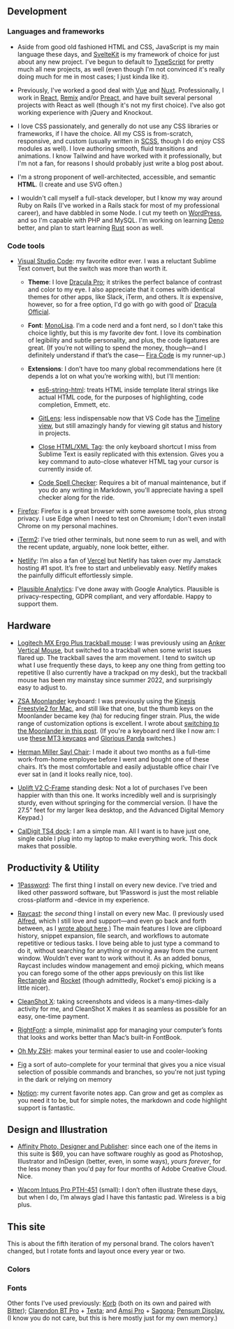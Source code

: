 <script>
  import FontTester from '$lib/components/demos/FontTester.svelte'
  import SiteColors from '$lib/components/demos/SiteColors.svelte'
</script>

## Development

### Languages and frameworks

- Aside from good old fashioned HTML and CSS, JavaScript is my main language these days, and [SvelteKit](https://kit.svelte.dev/) is my framework of choice for just about any new project. I've begun to default to [TypeScript](https://www.typescriptlang.org/) for pretty much all new projects, as well (even though I'm not convinced it's really doing much for me in most cases; I just kinda like it).

- Previously, I've worked a good deal with [Vue](https://vuejs.org/) and [Nuxt](https://nuxtjs.org). Professionally, I work in [React](https://reactjs.org/), [Remix](http://remix.run/) and/or [Preact](https://preactjs.com/), and have built several personal projects with React as well (though it's not my first choice). I've also got working experience with jQuery and Knockout.

- I love CSS passionately, and generally do not use any CSS libraries or frameworks, if I have the choice. All my CSS is from-scratch, responsive, and custom (usually written in
  [SCSS](https://sass-lang.com/), though I do enjoy CSS modules as well). I love authoring smooth, fluid transitions and animations. I know Tailwind and have worked with it professionally, but I'm not a fan, for reasons I should probably just write a blog post about.

- I'm a strong proponent of well-architected, accessible, and semantic <b>HTML</b>. (I create and use SVG often.)

- I wouldn't call myself a full-stack developer, but I know my way around Ruby on Rails (I've worked in a Rails stack for most of my professional career), and have dabbled in some Node. I cut my teeth on [WordPress](https://wordpress.org/), and so I'm capable with PHP and MySQL. I'm working on learning [Deno](https://deno.com) better, and plan to start learning [Rust](https://www.rust-lang.org/) soon as well.

### Code tools

- [Visual Studio Code](https://code.visualstudio.com/): my favorite editor ever. I was a reluctant Sublime Text convert, but the switch was more than worth it.

  - **Theme**: I love [Dracula Pro](https://draculatheme.com/pro); it strikes the perfect balance of contrast and color to my eye. I also appreciate that it comes with identical themes for other apps, like Slack, iTerm, and others. It _is_ expensive, however, so for a free option, I'd go with go with good ol' [Dracula Official](https://marketplace.visualstudio.com/items?itemName=dracula-theme.theme-dracula).

  - **Font**: [MonoLisa](https://www.monolisa.dev/).
    I’m a code nerd and a font nerd, so I don't take this choice lightly, but this is my favorite dev font. I love its combination of legibility and subtle personality, and plus, the code ligatures are great. (If you’re not willing to spend the money, though—and I definitely understand if that’s the case—
    [Fira Code](https://github.com/tonsky/FiraCode) is my runner-up.)

  - **Extensions**: I don’t have too many global recommendations here (it depends a lot on what you’re working with), but I’ll mention:

    - [es6-string-html](https://marketplace.visualstudio.com/items?itemName=Tobermory.es6-string-html):
      treats HTML inside template literal strings like actual HTML code, for the purposes of highlighting, code completion, Emmett, etc.

    - [GitLens](https://marketplace.visualstudio.com/items?itemName=eamodio.gitlens):
      less indispensable now that VS Code has the [Timeline view](https://scotch.io/bar-talk/vs-code-v144-adds-a-git-timeline-view), but still amazingly handy for viewing git status and history in projects.

    - [Close HTML/XML Tag](https://marketplace.visualstudio.com/items?itemName=Compulim.compulim-vscode-closetag):
      the only keyboard shortcut I miss from Sublime Text is easily replicated with this extension. Gives you a key command to auto-close whatever HTML tag your cursor is currently inside of.

    - [Code Spell Checker](https://marketplace.visualstudio.com/items?itemName=streetsidesoftware.code-spell-checker):
      Requires a bit of manual maintenance, but if you do any writing in Markdown, you'll appreciate having a spell checker along for the ride.

- [Firefox](https://www.mozilla.org/en-US/firefox/new/):
  Firefox is a great browser with some awesome tools, plus strong privacy. I use Edge when I need to test on Chromium; I don't even install Chrome on my personal machines.

- [iTerm2](https://www.iterm2.com/):
  I’ve tried other terminals, but none seem to run as well, and with the recent update, arguably, none look better, either.

- [Netlify](https://www.netlify.com/):
  I’m also a fan of
  [Vercel](https://vercel.com/home) but Netlify has taken over my Jamstack hosting #1 spot. It’s free to start and unbelievably easy. Netlify makes the painfully difficult effortlessly simple.

- [Plausible Analytics](https://plausible.io/): I've done away with Google Analytics. Plausible is privacy-respecting, GDPR compliant, and very affordable. Happy to support them.

## Hardware

- [Logitech MX Ergo Plus trackball mouse](https://www.logitech.com/en-us/products/mice/mx-ergo-wireless-trackball-mouse.html): I was previously using an [Anker Vertical Mouse](https://www.anker.com/products/variant/xanker-24g-wireless-vertical-ergonomic-optical-mouse/xa7852011), but switched to a trackball when some wrist issues flared up. The trackball saves the arm movement. I tend to switch up what I use frequently these days, to keep any one thing from getting too repetitive (I also currently have a trackpad on my desk), but the trackball mouse has been my mainstay since summer 2022, and surprisingly easy to adjust to.

- [ZSA Moonlander](https://www.zsa.io/moonlander) keyboard:
  I was previously using the [Kinesis Freestyle2 for Mac](https://kinesis-ergo.com/shop/freestyle2-mac/), and still like that one, but the thumb keys on the Moonlander became key (ha) for reducing finger strain. Plus, the wide range of customization options is excellent. I wrote about [switching to the Moonlander in this post](/blog/moonlander). (If you're a keyboard nerd like I now am: I use [these MT3 keycaps](https://drop.com/buy/drop-matt3o-devtty-custom-keycap-set) and [Glorious Panda](https://www.gloriousgaming.com/products/glorious-panda-mechanical-switches) switches.)

- [Herman Miller Sayl Chair](https://www.hermanmiller.com/products/seating/office-chairs/sayl-chairs/):
  I made it about two months as a full-time work-from-home employee before I went and bought one of these chairs. It’s the most comfortable and easily adjustable office chair I’ve ever sat in (and it looks really nice, too).

- [Uplift V2 C-Frame](https://www.upliftdesk.com/uplift-v2-standing-desk-frame/) standing desk:
  Not a lot of purchases I’ve been happier with than this one. It works incredibly well and is surprisingly sturdy, even without springing for the commercial version. (I have the 27.5" feet for my larger Ikea desktop, and the Advanced Digital Memory Keypad.)

- [CalDigit TS4 dock](https://www.caldigit.com/thunderbolt-station-4/): I am a simple man. All I want is to have just one, single cable I plug into my laptop to make everything work. This dock makes that possible.

## Productivity &amp; Utility

- [1Password](https://1password.com):
  The first thing I install on every new device. I’ve tried and liked other password software, but 1Password is just the most reliable cross-platform and -device in my experience.

- [Raycast](https://www.raycast.com/):
  the <em>second</em> thing I install on every new Mac. (I previously used [Alfred](https://www.alfredapp.com/), which I still love and support—and even go back and forth between, as I [wrote about here](/blog/alfred-raycast).) The main features I love are clipboard history, snippet expansion, file search, and workflows to automate repetitive or tedious tasks. I love being able to just type a command to do it, without searching for anything or moving away from the current window. Wouldn’t ever want to work without it. As an added bonus, Raycast includes window management and emoji picking, which means you can forego some of the other apps previously on this list like [Rectangle](https://rectangleapp.com/) and [Rocket](https://matthewpalmer.net/rocket/) (though admittedly, Rocket's emoji picking is a little nicer).

- [CleanShot X](https://cleanshot.com/):
  taking screenshots and videos is a many-times-daily activity for me, and CleanShot X makes it as seamless as possible for an easy, one-time payment.

- [RightFont](https://rightfontapp.com/):
  a simple, minimalist app for managing your computer’s fonts that looks and works better than Mac’s built-in FontBook.

- [Oh My ZSH](https://ohmyz.sh/):
  makes your terminal easier to use and cooler-looking

- [Fig](https://fig.io/)
  a sort of auto-complete for your terminal that gives you a nice visual selection of possible commands and branches, so you're not just typing in the dark or relying on memory

- [Notion](https://notion.so):
  my current favorite notes app. Can grow and get as complex as you need it to be, but for simple notes, the markdown and code highlight support is fantastic.

## Design and Illustration

- [Affinity Photo, Designer and Publisher](https://xaffinity.serif.com):
  since each one of the items in this suite is $69, you can have software roughly as good as Photoshop, Illustrator and InDesign (better, even, in some ways), <em>yours forever</em>, for the less money than you'd pay for four months of Adobe Creative Cloud. Nice.

- [Wacom Intuos Pro PTH-451](https://www.wacom.com/en-us/products/pen-tablets/intuos-pro-small) (small):
  I don’t often illustrate these days, but when I do, I’m always glad I have this fantastic pad. Wireless is a big plus.

## This site

<p class="details">This is about the fifth iteration of my personal brand. The colors haven't changed, but I rotate fonts and layout once every year or two.</p>

### Colors

<SiteColors />

### Fonts

<FontTester
  font="Alkes"
  label="Alkes"
  link="https://www.myfonts.com/fonts/font-fabric/alkes/"
  italic={true}
  bold={true}
/>
<FontTester
  font="Averta-Std"
  label="Averta Std"
  link="https://www.myfonts.com/fonts/intelligent-foundry/averta-standard/"
  bold={true}
/>
<FontTester
  font="MonoLisa"
  label="MonoLisa
  Regular"
  link="https://www.monolisa.dev/"
/>

<p class="details">
  Other fonts I've used previously:
  <a href="https://www.myfonts.com/fonts/jcfonts/korb/" rel="external">Korb</a>
  (both on its own and paired with <a href="https://fonts.google.com/specimen/Bitter/" rel="external">Bitter</a>);
  <a href="https://www.myfonts.com/fonts/bitstream/clarendon/" rel="external">Clarendon BT Pro</a> +
  <a href="https://www.myfonts.com/fonts/latinotype/texta/" rel="external">Texta</a>; and
  <a href="https://www.myfonts.com/fonts/stawix/amsi-pro/" rel="external">Amsi Pro</a> +
  <a href="https://www.myfonts.com/search/sagona/" rel="external">Sagona</a>;
  <a href="https://www.myfonts.com/fonts/typemates/pensum-display/" rel="external">Pensum Display.</a>
  (I know you do not care, but this is here mostly just for my own memory.)
</p>
